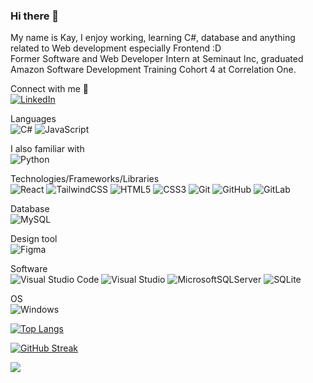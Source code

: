 ### Hi there 👋
My name is Kay, I enjoy working, learning C#, database and anything related to Web development especially Frontend :D <br>
Former Software and Web Developer Intern at Seminaut Inc, graduated Amazon Software Development Training Cohort 4 at Correlation One.

Connect with me :handshake: <br> [![LinkedIn](https://img.shields.io/badge/linkedin-%230077B5.svg?style=for-the-badge&logo=linkedin&logoColor=white)](https://www.linkedin.com/in/kay-truong-158824185/)

Languages <br> ![C#](https://img.shields.io/badge/c%23-%23239120.svg?style=for-the-badge&logo=c-sharp&logoColor=white)
![JavaScript](https://img.shields.io/badge/javascript-%23323330.svg?style=for-the-badge&logo=javascript&logoColor=%23F7DF1E)

I also familiar with <br> ![Python](https://img.shields.io/badge/python-3670A0?style=for-the-badge&logo=python&logoColor=ffdd54)

Technologies/Frameworks/Libraries <br> ![React](https://img.shields.io/badge/react-%2320232a.svg?style=for-the-badge&logo=react&logoColor=%2361DAFB)
![TailwindCSS](https://img.shields.io/badge/tailwindcss-%2338B2AC.svg?style=for-the-badge&logo=tailwind-css&logoColor=white)
![HTML5](https://img.shields.io/badge/html5-%23E34F26.svg?style=for-the-badge&logo=html5&logoColor=white)
![CSS3](https://img.shields.io/badge/css3-%231572B6.svg?style=for-the-badge&logo=css3&logoColor=white)
![Git](https://img.shields.io/badge/git-%23F05033.svg?style=for-the-badge&logo=git&logoColor=white)
![GitHub](https://img.shields.io/badge/github-%23121011.svg?style=for-the-badge&logo=github&logoColor=white)
![GitLab](https://img.shields.io/badge/gitlab-%23181717.svg?style=for-the-badge&logo=gitlab&logoColor=white)

Database <br> ![MySQL](https://img.shields.io/badge/mysql-%2300f.svg?style=for-the-badge&logo=mysql&logoColor=white)

Design tool <br> ![Figma](https://img.shields.io/badge/figma-%23F24E1E.svg?style=for-the-badge&logo=figma&logoColor=white)

Software <br> ![Visual Studio Code](https://img.shields.io/badge/Visual%20Studio%20Code-0078d7.svg?style=for-the-badge&logo=visual-studio-code&logoColor=white)
![Visual Studio](https://img.shields.io/badge/Visual%20Studio-5C2D91.svg?style=for-the-badge&logo=visual-studio&logoColor=white)
![MicrosoftSQLServer](https://img.shields.io/badge/Microsoft%20SQL%20Server-CC2927?style=for-the-badge&logo=microsoft%20sql%20server&logoColor=white)
![SQLite](https://img.shields.io/badge/sqlite-%2307405e.svg?style=for-the-badge&logo=sqlite&logoColor=white)

OS <br> ![Windows](https://img.shields.io/badge/Windows-0078D6?style=for-the-badge&logo=windows&logoColor=white)


[![Top Langs](https://github-readme-stats.vercel.app/api/top-langs/?username=KayT98&hide_progress=true)](https://github.com/KayT98)

[![GitHub Streak](https://streak-stats.demolab.com/?user=KayT98&currStreakNum=2FD3EB&fire=pink&sideLabels=F00&date_format=[Y.]n.j&theme=dark)](https://git.io/streak-stats)

![](https://komarev.com/ghpvc/?username=KayT98)
